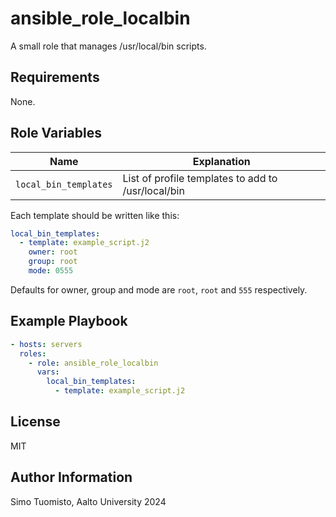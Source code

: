 ansible_role_localbin
=====================

A small role that manages /usr/local/bin scripts.

Requirements
------------

None.

Role Variables
--------------

| Name                  | Explanation                                        |
|-----------------------|----------------------------------------------------|
| `local_bin_templates` | List of profile templates to add to /usr/local/bin |

Each template should be written like this:

```yml
local_bin_templates:
  - template: example_script.j2
    owner: root
    group: root
    mode: 0555
```

Defaults for owner, group and mode are `root`, `root` and `555` respectively.

Example Playbook
----------------

```yml
- hosts: servers
  roles:
    - role: ansible_role_localbin
      vars:
        local_bin_templates:
          - template: example_script.j2
```

License
-------

MIT

Author Information
------------------

Simo Tuomisto, Aalto University 2024
